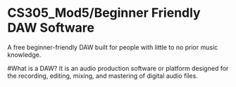 # CS305_Mod5/Beginner Friendly DAW Software
A free beginner-friendly DAW built for people with little to no prior music knowledge.

#What is a DAW?
It is an audio production software or platform designed for the recording, editing, mixing, and mastering of digital audio files.
